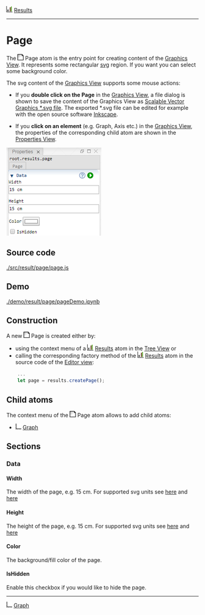 ![](../../../../icons/results.png) [Results](../results.md)

----

# Page

The ![](../../../../icons/page.png) Page atom is the entry point for creating content of the [Graphics View](../../../views/graphicsView.md). It represents some rectangular [svg](https://en.wikipedia.org/wiki/Scalable_Vector_Graphics) region. If you want you can select some background color.

The svg content of the [Graphics View](../../../views/graphicsView.md) supports some mouse actions:

* If you **double click on the Page** in the [Graphics View](../../../views/graphicsView.md), a file dialog is shown to save the content of the Graphics View as [Scalable Vector Graphics \*.svg file](https://en.wikipedia.org/wiki/Scalable_Vector_Graphics). The exported \*.svg file can be edited for example with the open source software [Inkscape](https://inkscape.org/).

* If you **click on an element** (e.g. Graph, Axis etc.) in the [Graphics View](../../../views/graphicsView.md), the properties of the corresponding child atom are shown in the [Properties View](../../../views/propertiesView.md).

![](../../../images/page.png)

## Source code

[./src/result/page/page.js](../../../../src/result/page/page.js)

## Demo

[./demo/result/page/pageDemo.ipynb](../../../../demo/result/page/pageDemo.ipynb)

## Construction
		
A new ![](../../../../icons/page.png) Page is created either by: 

* using the context menu of a ![](../../../../icons/results.png) [Results](../results.md) atom in the [Tree View](../../../views/treeView.md) or
* calling the corresponding factory method of the ![](../../../../icons/results.png) [Results](../results.md) atom in the source code of the [Editor view](../../../views/editorView.md):

```javascript
    ...
    let page = results.createPage();	     
```

## Child atoms

The context menu of the ![](../../../../icons/page.png) Page atom allows to add child atoms: 

* ![](../../../../icons/graph.png) [Graph](../graph/graph.md)

## Sections

### Data

#### Width

The width of the page, e.g. 15 cm. For supported svg units see [here](https://www.w3.org/TR/css3-values/#absolute-lengths) and [here](https://www.w3.org/TR/css3-values/#relative-lengths) 

#### Height

The height of the page, e.g. 15 cm. For supported svg units see [here](https://www.w3.org/TR/css3-values/#absolute-lengths) and [here](https://www.w3.org/TR/css3-values/#relative-lengths) 

#### Color

The background/fill color of the page.

#### IsHidden

Enable this checkbox if you would like to hide the page.

----

![](../../../../icons/graph.png) [Graph](../graph/graph.md)

